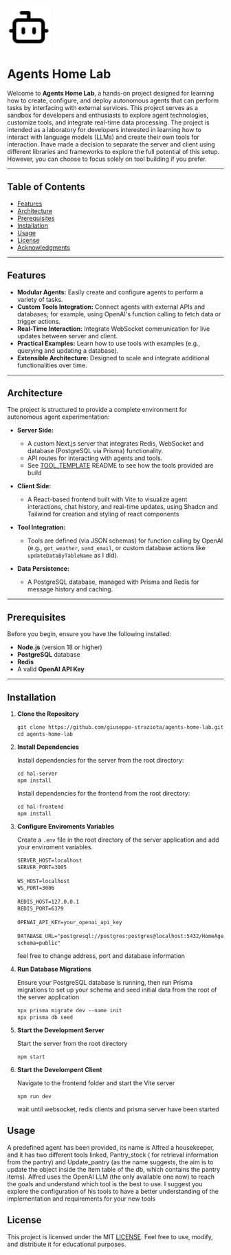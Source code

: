 <img width="100" height="100" src="./assets/bot.svg"/>

# Agents Home Lab


Welcome to **Agents Home Lab**, a hands-on project designed for learning how to create, configure, 
and deploy autonomous agents that can perform tasks by interfacing with external services.
This project serves as a sandbox for developers and enthusiasts to explore agent technologies, customize tools, and integrate real-time data processing. 
The project is intended as a laboratory for developers interested in learning how to interact with 
language models (LLMs) and create their own tools for interaction. Ihave made a decision to separate the server and client using different libraries
and frameworks to explore the full potential of this setup. However, you can choose to focus solely on tool building if you prefer.

---

## Table of Contents

- [Features](#features)
- [Architecture](#architecture)
- [Prerequisites](#prerequisites)
- [Installation](#installation)
- [Usage](#usage)
- [License](#license)
- [Acknowledgments](#acknowledgments)

---

## Features

- **Modular Agents:** Easily create and configure agents to perform a variety of tasks.
- **Custom Tools Integration:** Connect agents with external APIs and databases; for example, using OpenAI's function calling to fetch data or trigger actions.
- **Real-Time Interaction:** Integrate WebSocket communication for live updates between server and client.
- **Practical Examples:** Learn how to use tools with examples (e.g., querying and updating a database).
- **Extensible Architecture:** Designed to scale and integrate additional functionalities over time.

---

## Architecture

The project is structured to provide a complete environment for autonomous agent experimentation:

- **Server Side:**  
  - A custom Next.js server that integrates Redis, WebSocket and database (PostgreSQL via Prisma) functionality. 
  - API routes for interacting with agents and tools.
  - See [TOOL_TEMPLATE](https://github.com/giuseppe-straziota/agents-home-lab/blob/main/TOOL_TEMPLATE.md) README to see how the tools provided are build 
  
- **Client Side:**  
  - A React-based frontend built with Vite to visualize agent interactions, chat history, and real-time updates, using Shadcn and Tailwind for creation and styling of react components
  
- **Tool Integration:**  
  - Tools are defined (via JSON schemas) for function calling by OpenAI (e.g., `get_weather`, `send_email`, or custom database actions like `updateDataByTableName` as I did).

- **Data Persistence:**  
  - A PostgreSQL database, managed with Prisma and Redis for message history and caching.

---

## Prerequisites

Before you begin, ensure you have the following installed:

- **Node.js** (version 18 or higher)
- **PostgreSQL** database
- **Redis**   
- A valid **OpenAI API Key**

---

## Installation

1. **Clone the Repository**

   ```
   git clone https://github.com/giuseppe-straziota/agents-home-lab.git
   cd agents-home-lab
   ```
2. **Install Dependencies**  

   Install dependencies for the server from the root directory:

    ```
    cd hal-server
    npm install 
    ```
    Install dependencies for the frontend from the root directory:

    ```
    cd hal-frontend
    npm install
    ```
       
3. **Configure Enviroments Variables**
    
    Create a ```.env``` file in the root directory of the server application and add your enviroment variables.

     ```
    SERVER_HOST=localhost
    SERVER_PORT=3005
    
    WS_HOST=localhost
    WS_PORT=3006
    
    REDIS_HOST=127.0.0.1
    REDIS_PORT=6379
      
    OPENAI_API_KEY=your_openai_api_key
       
    DATABASE_URL="postgresql://postgres:postgres@localhost:5432/HomeAgents?schema=public"
    ```
    feel free to change address, port and database information 

4. **Run Database Migrations**

   Ensure your PostgreSQL database is running, then run Prisma migrations to set up your schema and seed initial data from the root of the server application
   ```
   npx prisma migrate dev --name init
   npx prisma db seed
   ``` 
    
5. **Start the Development Server**

    Start the server from the root directory

    ```
    npm start
    ```
   
6. **Start the Develompent Client**

    Navigate to the frontend folder and start the Vite server

    ```
    npm run dev
    ```
    wait until websocket, redis clients and prisma server have been started 

## Usage

A predefined agent has been provided, its name is Alfred a housekeeper, and it has two different tools linked, Pantry_stock ( for retrieval information from the pantry) and
Update_pantry (as the name suggests, the aim is to update the object inside the item table of the db, which contains the pantry items). Alfred uses the OpenAI LLM (the only available one now)
to reach the goals and understand which tool is the best to use.  I suggest you explore the configuration of his tools to have a better understanding of the implementation and
requirements for your new tools

## License

This project is licensed under the MIT [LICENSE](https://github.com/giuseppe-straziota/agents-home-lab/blob/main/LICENSE.md). Feel free to use, modify, and distribute it for educational purposes.
